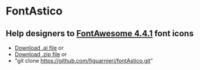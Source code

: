 # FontAstico

## Help designers to [FontAwesome 4.4.1](http://fontawesome.io/) font icons

- [Download .ai file](https://github.com/figuarnieri/fontAstico/raw/master/index.ai) or
- [Download .zip file](https://github.com/figuarnieri/fontAstico/archive/master.zip) or
- "git clone https://github.com/figuarnieri/fontAstico.git"
